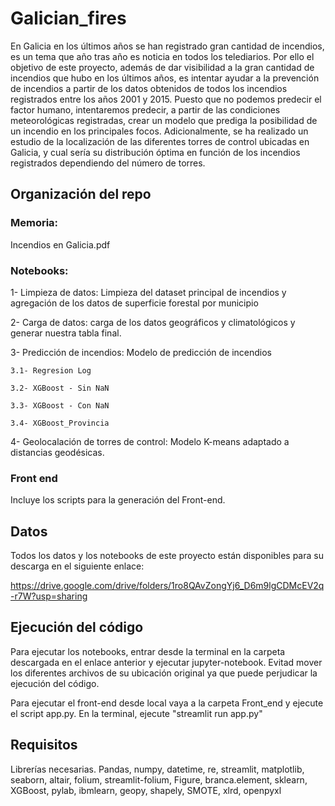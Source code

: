 # Galician_fires

En Galicia en los últimos años se han registrado gran cantidad de incendios, es un tema que año tras año es noticia en todos los telediarios. Por ello el objetivo de este proyecto, además de dar visibilidad a la gran cantidad de incendios que hubo en los últimos años, es intentar ayudar a la prevención de incendios a partir de los datos obtenidos de todos los incendios registrados entre los años 2001 y 2015. 
Puesto que no podemos predecir el factor humano, intentaremos predecir, a partir de las condiciones meteorológicas registradas, crear un modelo que prediga la posibilidad de un incendio en los principales focos.
Adicionalmente, se ha realizado un estudio de la localización de las diferentes torres de control ubicadas en Galicia, y cual sería su distribución óptima en función de los incendios registrados dependiendo del número de torres. 

## Organización del repo 
### Memoria: 
Incendios en Galicia.pdf
### Notebooks:
1- Limpieza de datos: Limpieza del dataset principal de incendios y agregación de los datos de superficie forestal por municipio

2- Carga de datos: carga de los datos geográficos y climatológicos y generar nuestra tabla final. 

3- Predicción de incendios: Modelo de predicción de incendios
  
    3.1- Regresion Log
  
    3.2- XGBoost - Sin NaN

    3.3- XGBoost - Con NaN

    3.4- XGBoost_Provincia

4- Geolocalación de torres de control: Modelo K-means adaptado a distancias geodésicas.

### Front end 
Incluye los scripts para la generación del Front-end.


##  Datos 
Todos los datos y los notebooks de este proyecto están disponibles para su descarga en el siguiente enlace:

https://drive.google.com/drive/folders/1ro8QAvZongYj6_D6m9lgCDMcEV2q-r7W?usp=sharing


## Ejecución del código

Para ejecutar los notebooks, entrar desde la terminal en la carpeta descargada en el enlace anterior y ejecutar jupyter-notebook. Evitad mover los diferentes archivos de su ubicación original ya que puede perjudicar la ejecución del código. 

Para ejecutar el front-end desde local vaya a la carpeta Front_end y ejecute el script app.py. En la terminal, ejecute "streamlit run app.py"

## Requisitos
Librerías necesarias.
Pandas, numpy, datetime, re, streamlit, matplotlib, seaborn, altair, folium, streamlit-folium, Figure, branca.element, sklearn, XGBoost, pylab, ibmlearn, geopy, shapely, SMOTE, xlrd, openpyxl
